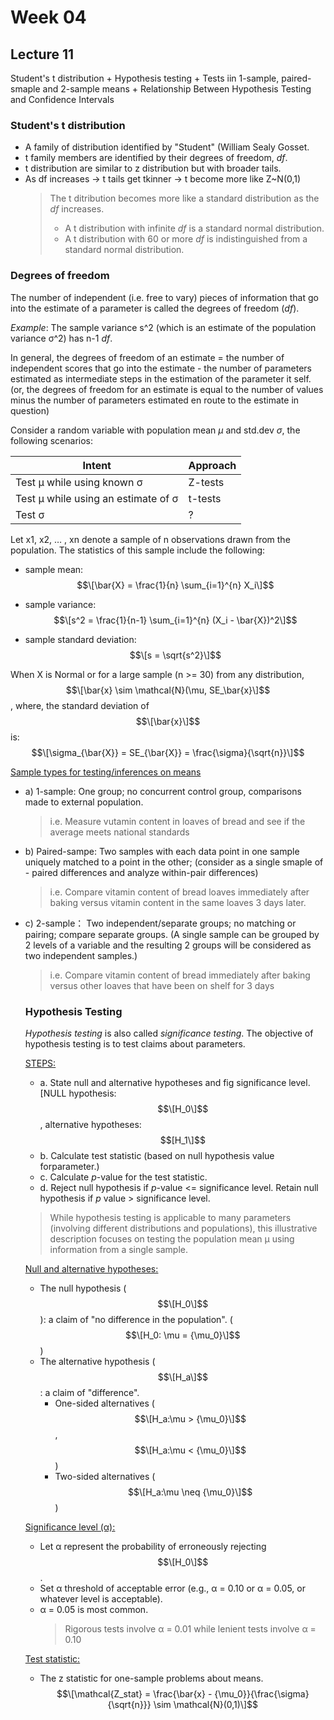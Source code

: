 # Week 04
## Lecture 11
Student's t distribution + Hypothesis testing + Tests iin 1-sample, paired-smaple and 2-sample means + Relationship Between Hypothesis Testing and Confidence Intervals
### Student's t distribution
- A family of distribution identified by "Student" (William Sealy Gosset.
- t family members are identified by their degrees of freedom, *df*.
- t distribution are similar to z distribution but with broader tails.
- As df increases  -> t tails get tkinner -> t become more like Z~N(0,1)
  > The t ditribution becomes more like a standard distribution as the *df* increases.
  > - A t distribution with infinite *df* is a standard normal distribution.
  > - A t distribution with 60 or more *df* is indistinguished from a standard normal distribution.

### Degrees of freedom
The number of independent (i.e. free to vary) pieces of information that go into the estimate of a parameter is called the degrees of freedom (*df*).

*Example*: The sample variance s^2 (which is an estimate of the population variance σ^2) has n-1 *df*. 

In general, the degrees of  freedom of an estimate = the number of independent scores that go into the estimate - the number of parameters estimated as intermediate steps in the estimation of the parameter it self.
(or, the degrees of freedom for an estimate is equal to the number of values minus the number of parameters estimated en route to the estimate in question)


Consider a random variable with population mean *μ* and std.dev *σ*, the following scenarios:

| Intent | Approach |
|--------|---------|
| Test μ while using known σ | Z-tests |
| Test μ while using an estimate of σ | t-tests |
| Test σ | ? |

Let x1, x2, … , xn denote a sample of n observations drawn from the population.  The statistics of this sample include the following:

- sample mean: $$\[\bar{X} = \frac{1}{n} \sum_{i=1}^{n} X_i\]$$

- sample variance: $$\[s^2 = \frac{1}{n-1} \sum_{i=1}^{n} (X_i - \bar{X})^2\]$$
  
- sample standard deviation: $$\[s = \sqrt{s^2}\]$$

When X is Normal or for a large sample (n >= 30) from any distribution, $$\[\bar{x} \sim \mathcal{N}(\mu, SE_\bar{x}\]$$, where, the standard deviation of $$\[\bar{x}\]$$ is:
$$\[\sigma_{\bar{X}} = SE_{\bar{X}} = \frac{\sigma}{\sqrt{n}}\]$$


<ins> Sample types for testing/inferences on means<ins/>

- a) 1-sample: One group; no concurrent control group, comparisons made to external population.
  > i.e. Measure vutamin content in loaves of bread and see if the average meets national standards
- b) Paired-sampe: Two samples with each data point in one sample uniquely matched to a point in the other; (consider as a single smaple of - paired differences and analyze within-pair differences)
  > i.e. Compare vitamin content of bread loaves immediately after baking versus vitamin content in the same loaves 3 days later.
- c) 2-sample： Two independent/separate groups; no matching or pairing; compare separate groups. (A single sample can be grouped by 2 levels of a variable and the resulting 2 groups will be considered as two independent samples.)
  > i.e. Compare vitamin content of bread immediately after baking versus other loaves that have been on shelf for 3 days

  ### Hypothesis Testing
  *Hypothesis testing* is also called *significance testing*. The objective of hypothesis testing is to test claims about parameters.

  <ins>STEPS<ins/>:
    - a. State null and alternative hypotheses and fig significance level. [NULL hypothesis: $$\[H_0\]$$, alternative hypotheses: $$[H_1\]$$
    - b. Calculate test statistic (based on null hypothesis value forparameter.)
    - c. Calculate *p*-value for the test statistic.
    - d. Reject null hypothesis if *p*-value <= significance level. Retain null hypothesis if *p* value > significance level.
  > While hypothesis testing is applicable to many parameters (involving different distributions and populations), this illustrative description focuses on testing the population mean µ using information from a single sample.

  <ins>Null and alternative hypotheses<ins/>:
     - The null hypothesis ($$\[H_0\]$$): a claim of "no difference in the population". ($$\[H_0: \mu = {\mu_0}\]$$)
     - The alternative hypothesis ($$\[H_a\]$$: a claim of "difference".
       * One-sided alternatives ($$\[H_a:\mu > {\mu_0}\]$$, $$\[H_a:\mu < {\mu_0}\]$$)
       * Two-sided alternatives ($$\[H_a:\mu \neq {\mu_0}\]$$)

  <ins>Significance level (α)<ins/>:
  - Let α represent the probability of erroneously rejecting $$\[H_0\]$$.
  - Set α threshold of acceptable error (e.g., α = 0.10 or α = 0.05, or whatever level is acceptable).
  - α = 0.05 is most common.
    > Rigorous tests involve α = 0.01 while lenient tests involve α = 0.10


  <ins>Test statistic<ins/>:
  - The z statistic for one-sample problems about means.
    $$\[\mathcal{Z_stat} = \frac{\bar{x} - {\mu_0}}{\frac{\sigma}{\sqrt{n}}} \sim \mathcal{N}(0,1)\]$$
  


    
  

